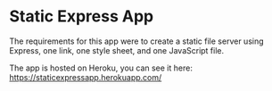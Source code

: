 Static Express App
==================

The requirements for this app were to create a static file server using Express, one link, one style sheet, and one JavaScript file.

The app is hosted on Heroku, you can see it here:
https://staticexpressapp.herokuapp.com/
